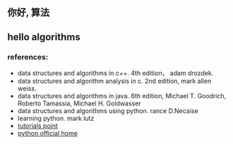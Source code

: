 ## 你好, 算法
## hello algorithms

### references:
* data structures and algorithms in c++. 4th edition， adam drozdek.
* data structures and algorithm analysis in c. 2nd edition, mark allen weiss.
* data structures and algorithms in java. 6th edition, Michael T. Goodrich, Roberto Tamassia, Michael H. Goldwasser
* data structures and algorithms using python. rance D.Necaise
* learning python. mark lutz
* [tutorials point](https://www.tutorialspoint.com/index.htm)
* [python official home](https://www.python.org/)
